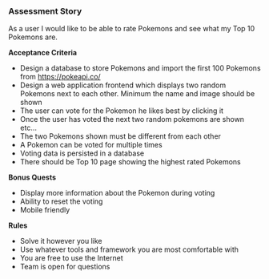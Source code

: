 ### Assessment Story

As a user I would like to be able to rate Pokemons and see what my Top 10 Pokemons are.

**Acceptance Criteria**

* Design a database to store Pokemons and import the first 100 Pokemons from https://pokeapi.co/
* Design a web application frontend which displays two random Pokemons next to each other. Minimum the name and image should be shown
* The user can vote for the Pokemon he likes best by clicking it
* Once the user has voted the next two random pokemons are shown etc…
* The two Pokemons shown must be different from each other
* A Pokemon can be voted for multiple times
* Voting data is persisted in a database
* There should be Top 10 page showing the highest rated Pokemons

**Bonus Quests**

* Display more information about the Pokemon during voting
* Ability to reset the voting
* Mobile friendly

**Rules**

* Solve it however you like
* Use whatever tools and framework you are most comfortable with
* You are free to use the Internet
* Team is open for questions
